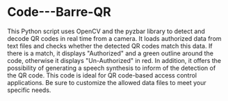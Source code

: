 # Code---Barre-QR
This Python script uses OpenCV and the pyzbar library to detect and decode QR codes in real time from a camera. It loads authorized data from text files and checks whether the detected QR codes match this data. If there is a match, it displays "Authorized" and a green outline around the code, otherwise it displays "Un-Authorized" in red. In addition, it offers the possibility of generating a speech synthesis to inform of the detection of the QR code. This code is ideal for QR code-based access control applications. Be sure to customize the allowed data files to meet your specific needs.
